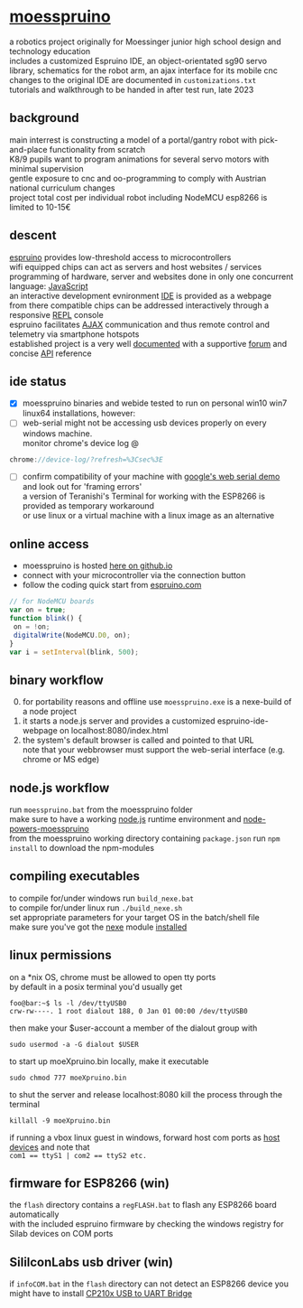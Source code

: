 # [moesspruino](https://beweonline.github.io/)
a robotics project originally for Moessinger junior high school design and technology education  
includes a customized Espruino IDE, an object-orientated sg90 servo library, schematics for the robot arm, an ajax interface for its mobile cnc  
changes to the original IDE are documented in `customizations.txt`  
tutorials and walkthrough to be handed in after test run, late 2023

background
----------
main interrest is constructing a model of a portal/gantry robot with pick-and-place functionality from scratch  
K8/9 pupils want to program animations for several servo motors with minimal supervision  
gentle exposure to cnc and oo-programming to comply with Austrian national curriculum changes  
project total cost per individual robot including NodeMCU esp8266 is limited to 10-15€

descent
-------
[espruino](https://github.com/espruino) provides low-threshold access to microcontrollers  
wifi equipped chips can act as servers and host websites / services  
programming of hardware, server and websites done in only one concurrent language: [JavaScript](https://en.wikipedia.org/wiki/JavaScript)  
an interactive development evnironment [IDE](https://www.espruino.com/ide/) is provided as a webpage  
from there compatible chips can be addressed interactively through a responsive [REPL](https://en.wikipedia.org/wiki/Read%E2%80%93eval%E2%80%93print_loop) console  
espruino facilitates [AJAX](https://en.wikipedia.org/wiki/Ajax_(programming)) communication and thus remote control and telemetry via smartphone hotspots  
established project is a very well [documented](https://www.espruino.com/) with a supportive [forum](https://forum.espruino.com/) and concise [API](https://www.espruino.com/Reference#software) reference

ide status
----------
- [x] moesspruino binaries and webide tested to run on personal win10 win7 linux64 installations, however:  
- [ ] web-serial might not be accessing usb devices properly on every windows machine.  
      monitor chrome's device log @

```javascript
chrome://device-log/?refresh=%3Csec%3E
```

- [ ] confirm compatibility of your machine with [google's web serial demo](https://googlechromelabs.github.io/serial-terminal/) and look out for 'framing errors'  
      a version of Teranishi's Terminal for working with the ESP8266 is provided as temporary workaround  
      or use linux or a virtual machine with a linux image as an alternative

online access
-------------
- moesspruino is hosted [here on github.io](https://beweonline.github.io/moesspruino/webIDE/index.html)
- connect with your microcontroller via the connection button
- follow the coding quick start from [espruino.com](http://www.espruino.com/Quick+Start+Code)  
```javascript
// for NodeMCU boards
var on = true;
function blink() {
 on = !on;
 digitalWrite(NodeMCU.D0, on);
}
var i = setInterval(blink, 500);
```

binary workflow
---------------
0. for portability reasons and offline use `moesspruino.exe` is a nexe-build of a node project
1. it starts a node.js server and provides a customized espruino-ide-webpage on localhost:8080/index.html
2. the system's default browser is called and pointed to that URL  
   note that your webbrowser must support the web-serial interface (e.g. chrome or MS edge)

node.js workflow
----------------
run `moesspruino.bat` from the moesspruino folder  
make sure to have a working [node.js](https://nodejs.org/en/) runtime environment and [node-powers-moesspruino](https://docs.npmjs.com/downloading-and-installing-node-js-and-npm)  
from the moesspruino working directory containing `package.json` run `npm install` to download the npm-modules

compiling executables
---------------------
to compile for/under windows run `build_nexe.bat`  
to compile for/under linux run `./build_nexe.sh`  
set appropriate parameters for your target OS in the batch/shell file  
make sure you've got the [nexe](https://github.com/nexe/nexe) module [installed](https://www.npmjs.com/package/nexe)

linux permissions
-----------------
on a \*nix OS, chrome must be allowed to open tty ports  
by default in a posix terminal you'd usually get
```console
foo@bar:~$ ls -l /dev/ttyUSB0
crw-rw----. 1 root dialout 188, 0 Jan 01 00:00 /dev/ttyUSB0
```
then make your $user-account a member of the dialout group with
```console
sudo usermod -a -G dialout $USER
```
to start up moeXpruino.bin locally, make it executable
```console
sudo chmod 777 moeXpruino.bin
```
to shut the server and release localhost:8080 kill the process through the terminal
```console
killall -9 moeXpruino.bin
```
if running a vbox linux guest in windows, forward host com ports as [host devices](https://docs.oracle.com/en/virtualization/virtualbox/6.0/user/serialports.html) and note that  
`com1 == ttyS1 | com2 == ttyS2 etc.`

firmware for ESP8266 (win)
--------------------------
the `flash` directory contains a `regFLASH.bat` to flash any ESP8266 board automatically  
with the included espruino firmware by checking the windows registry for Silab devices on COM ports

SililconLabs usb driver (win)
-----------------------------
if `infoCOM.bat` in the `flash` directory can not detect an ESP8266 device you might have to install [CP210x USB to UART Bridge](https://www.silabs.com/developers/usb-to-uart-bridge-vcp-drivers?tab=downloads)
